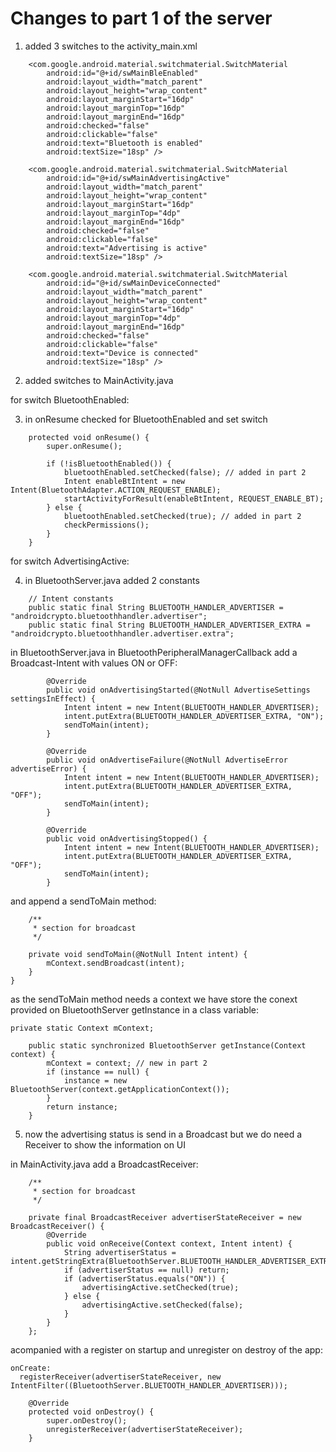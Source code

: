 # Changes to part 1 of the server

1) added 3 switches to the activity_main.xml

```plaintext
    <com.google.android.material.switchmaterial.SwitchMaterial
        android:id="@+id/swMainBleEnabled"
        android:layout_width="match_parent"
        android:layout_height="wrap_content"
        android:layout_marginStart="16dp"
        android:layout_marginTop="16dp"
        android:layout_marginEnd="16dp"
        android:checked="false"
        android:clickable="false"
        android:text="Bluetooth is enabled"
        android:textSize="18sp" />

    <com.google.android.material.switchmaterial.SwitchMaterial
        android:id="@+id/swMainAdvertisingActive"
        android:layout_width="match_parent"
        android:layout_height="wrap_content"
        android:layout_marginStart="16dp"
        android:layout_marginTop="4dp"
        android:layout_marginEnd="16dp"
        android:checked="false"
        android:clickable="false"
        android:text="Advertising is active"
        android:textSize="18sp" />

    <com.google.android.material.switchmaterial.SwitchMaterial
        android:id="@+id/swMainDeviceConnected"
        android:layout_width="match_parent"
        android:layout_height="wrap_content"
        android:layout_marginStart="16dp"
        android:layout_marginTop="4dp"
        android:layout_marginEnd="16dp"
        android:checked="false"
        android:clickable="false"
        android:text="Device is connected"
        android:textSize="18sp" />
```

2) added switches to MainActivity.java

for switch BluetoothEnabled:

3) in onResume checked for BluetoothEnabled and set switch

```plaintext
    protected void onResume() {
        super.onResume();

        if (!isBluetoothEnabled()) {
            bluetoothEnabled.setChecked(false); // added in part 2
            Intent enableBtIntent = new Intent(BluetoothAdapter.ACTION_REQUEST_ENABLE);
            startActivityForResult(enableBtIntent, REQUEST_ENABLE_BT);
        } else {
            bluetoothEnabled.setChecked(true); // added in part 2
            checkPermissions();
        }
    }
```

for switch AdvertisingActive:

4) in BluetoothServer.java added 2 constants

```plaintext
    // Intent constants
    public static final String BLUETOOTH_HANDLER_ADVERTISER = "androidcrypto.bluetoothhandler.advertiser";
    public static final String BLUETOOTH_HANDLER_ADVERTISER_EXTRA = "androidcrypto.bluetoothhandler.advertiser.extra";
```

in BluetoothServer.java in BluetoothPeripheralManagerCallback add a Broadcast-Intent with 
values ON or OFF:

```plaintext
        @Override
        public void onAdvertisingStarted(@NotNull AdvertiseSettings settingsInEffect) {
            Intent intent = new Intent(BLUETOOTH_HANDLER_ADVERTISER);
            intent.putExtra(BLUETOOTH_HANDLER_ADVERTISER_EXTRA, "ON");
            sendToMain(intent);
        }

        @Override
        public void onAdvertiseFailure(@NotNull AdvertiseError advertiseError) {
            Intent intent = new Intent(BLUETOOTH_HANDLER_ADVERTISER);
            intent.putExtra(BLUETOOTH_HANDLER_ADVERTISER_EXTRA, "OFF");
            sendToMain(intent);
        }

        @Override
        public void onAdvertisingStopped() {
            Intent intent = new Intent(BLUETOOTH_HANDLER_ADVERTISER);
            intent.putExtra(BLUETOOTH_HANDLER_ADVERTISER_EXTRA, "OFF");
            sendToMain(intent);
        }
```

and append a sendToMain method:

```plaintext
    /**
     * section for broadcast
     */

    private void sendToMain(@NotNull Intent intent) {
        mContext.sendBroadcast(intent);
    }
}
```

as the sendToMain method needs a context we have store the conext provided on 
BluetoothServer getInstance in a class variable:

```plaintext
private static Context mContext;

    public static synchronized BluetoothServer getInstance(Context context) {
        mContext = context; // new in part 2
        if (instance == null) {
            instance = new BluetoothServer(context.getApplicationContext());
        }
        return instance;
    }

```

5) now the advertising status is send in a Broadcast but we do need a Receiver to 
show the information on UI

in MainActivity.java add a BroadcastReceiver:

```plaintext
    /**
     * section for broadcast
     */

    private final BroadcastReceiver advertiserStateReceiver = new BroadcastReceiver() {
        @Override
        public void onReceive(Context context, Intent intent) {
            String advertiserStatus = intent.getStringExtra(BluetoothServer.BLUETOOTH_HANDLER_ADVERTISER_EXTRA);
            if (advertiserStatus == null) return;
            if (advertiserStatus.equals("ON")) {
                advertisingActive.setChecked(true);
            } else {
                advertisingActive.setChecked(false);
            }
        }
    };
```

acompanied with a register on startup and unregister on destroy of the app:

```plaintext
onCreate:
  registerReceiver(advertiserStateReceiver, new IntentFilter((BluetoothServer.BLUETOOTH_HANDLER_ADVERTISER)));

    @Override
    protected void onDestroy() {
        super.onDestroy();
        unregisterReceiver(advertiserStateReceiver);
    }

```

